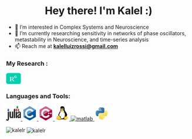 <h1 align="center"> Hey there! I'm Kalel :) </h1>

- 👀 I’m interested in Complex Systems and Neuroscience
- 🔭 I’m currently researching sensitivity in networks of phase oscillators, metastability in Neuroscience, and time-series analysis
- 📫 Reach me at **kalelluizrossi@gmail.com**

<h3 align="left">My Research :</h3>
<p align="left">
<a href="https://www.researchgate.net/profile/Kalel-Rossi" target="blank"><img align="center" src="https://raw.githubusercontent.com/KalelR/KalelR/master/researchgate_icon.png" alt="kalellrossi" height="30" width="40" /></a>
</p>



<h3 align="left">Languages and Tools:</h3>
<p align="left"> <a href="https://julialang.org" target="_blank"> <img src="https://raw.githubusercontent.com/KalelR/KalelR/master/julia_icon.png" alt="c" width="40" height="40"/> </a>  <a href="https://www.cprogramming.com/" target="_blank"> <img src="https://raw.githubusercontent.com/devicons/devicon/master/icons/c/c-original.svg" alt="c" width="40" height="40"/> </a> <a href="https://www.w3schools.com/cpp/" target="_blank"> <img src="https://raw.githubusercontent.com/devicons/devicon/master/icons/cplusplus/cplusplus-original.svg" alt="cplusplus" width="40" height="40"/> </a> <a href="https://www.linux.org/" target="_blank"> <img src="https://raw.githubusercontent.com/devicons/devicon/master/icons/linux/linux-original.svg" alt="linux" width="40" height="40"/> </a> <a href="https://www.mathworks.com/" target="_blank"> <img src="https://upload.wikimedia.org/wikipedia/commons/2/21/Matlab_Logo.png" alt="matlab" width="40" height="40"/> </a> <a href="https://www.python.org" target="_blank"> <img src="https://raw.githubusercontent.com/devicons/devicon/master/icons/python/python-original.svg" alt="python" width="40" height="40"/> </a> </p>

<p><img align="left" src="https://github-readme-stats.vercel.app/api/top-langs?username=kalelr&show_icons=true&locale=en&layout=compact" alt="kalelr" /></p>

<p>&nbsp;<img align="center" src="https://github-readme-stats.vercel.app/api?username=KalelR&show_icons=true&locale=en" alt="kalelr" /></p>

